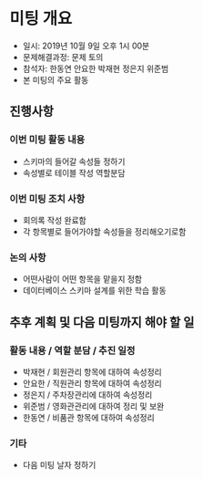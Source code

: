 # 미팅 개요

 * 일시: 2019년 10월 9일 오후 1시 00분
 * 문제해결과정: 문제 토의
 * 참석자: 한동연 안요한 박재현 정은지 위준범
 * 본 미팅의 주요 활동


## 진행사항
### 이번 미팅 활동 내용

 * 스키마의 들어갈 속성들 정하기
 * 속성별로 테이블 작성 역할분담
 

### 이번 미팅 조치 사항

 * 회의록 작성 완료함 
 * 각 항목별로 들어가야할 속성들을 정리해오기로함

### 논의 사항

 * 어떤사람이 어떤 항목을 맡을지 정함 
 * 데이터베이스 스키마 설계를 위한 학습 활동


## 추후 계획 및 다음 미팅까지 해야 할 일
### 활동 내용 / 역할 분담 / 추진 일정

* 박재현 / 회원관리 항목에 대하여 속성정리
* 안요한 / 직원관리 항목에 대하여 속성정리
* 정은지 / 주차장관리에 대하여 속성정리 
* 위준범 / 영화관관리에 대하여 정리 및 보완
* 한동연 / 비품관 항목에 대하여 속성정리

### 기타

 * 다음 미팅 날자 정하기